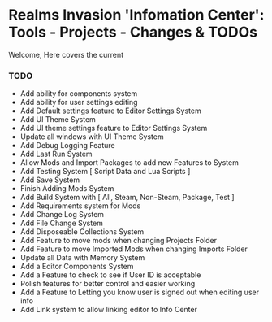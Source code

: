 # Realms Invasion 'Infomation Center': **Tools - Projects - Changes & TODOs**

Welcome, Here covers the current 

### **TODO**

- Add ability for components system
- Add ability for user settings editing
- Add Default settings feature to Editor Settings System
- Add UI Theme System
- Add UI theme settings feature to Editor Settings System
- Update all windows with UI Theme System
- Add Debug Logging Feature
- Add Last Run System
- Allow Mods and Import Packages to add new Features to System
- Add Testing System [ Script Data and Lua Scripts ]
- Add Save System
- Finish Adding Mods System
- Add Build System with [ All, Steam, Non-Steam, Package, Test ]
- Add Requirements system for Mods
- Add Change Log System
- Add File Change System
- Add Disposeable Collections System
- Add Feature to move mods when changing Projects Folder
- Add Feature to move Imported Mods when changing Imports Folder
- Update all Data with Memory System
- Add a Editor Components System
- Add a Feature to check to see if User ID is acceptable
- Polish features for better control and easier working
- Add a Feature to Letting you know user is signed out when editing user info
- Add Link system to allow linking editor to Info Center
